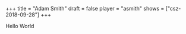 +++
title = "Adam Smith"
draft = false
player = "asmith"
shows = ["csz-2018-09-28"]
+++

Hello World

